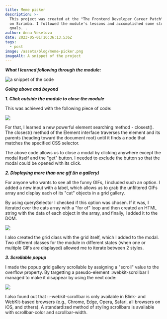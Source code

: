 ```yaml
---
title: Meme picker
description: >-
  This project was created at the "The Frontend Developer Career Patch" course
  on Scrimba. I followed the module's lessons and accomplished some stretch
  goals. . 
author: Anna Veselova
date: 2023-05-01T16:36:13.536Z
tags:
  - post
image: /assets/blog/meme-picker.png
imageAlt: A snippet of the project
---
```

_**What I learned following through the module:**_

![a snippet of the code](/assets/blog/meme-recap.png)

**_Going above and beyond_**

**_1. Click outside the module to close the module_**

This was achieved with the following piece of code:

![](/assets/blog/meme-code.png)

For that, I learned a new powerful element searching method - closest(). The closest() method of the Element interface traverses the element and its parents (heading toward the document root) until it finds a node that matches the specified CSS selector.

The above code allows us to close a modal by clicking anywhere except the modal itself and the "get" button. I needed to exclude the button so that the modal could be opened with its click.



_**2. Displaying more than one gif (in a gallery)**_

For anyone who wants to see all the funny GIFs, I included such an option. I added a new input with a label, which allows us to grab the unfiltered GIFs array and display each of its "cat" objects in a grid gallery. 

By using querySelector I checked if this option was chosen. If it was, I iterated over the cats array with a "for of" loop and then created an HTML string with the data of each object in the array, and finally, I added it to the DOM. 

![](/assets/blog/meme-code-2.png)

I also created the grid class with the grid itself, which I added to the modal. Two different classes for the module in different states (when one or multiple GIFs are displayed) allowed me to iterate between 2 styles.



**_3. Scrollable popup_**

I made the popup grid gallery scrollable by assigning a "scroll" value to the overflow property. By targetting a pseudo-element  ::webkit-scrollbar I managed to make it disappear by using the next code:

![](/assets/blog/meme-code-3.png)

I also found out that ::-webkit-scrollbar is only available in Blink- and WebKit-based browsers (e.g., Chrome, Edge, Opera, Safari, all browsers on iOS, and others). A standardized method of styling scrollbars is available with scrollbar-color and scrollbar-width.
